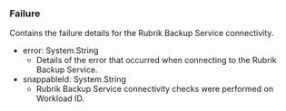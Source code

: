 ### Failure
Contains the failure details for the Rubrik Backup Service connectivity.

- error: System.String
  - Details of the error that occurred when connecting to the Rubrik Backup Service.
- snappableId: System.String
  - Rubrik Backup Service connectivity checks were performed on Workload ID.
